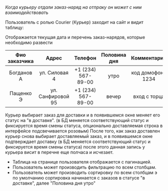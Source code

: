 *Когда курьеру отдали заказ-наряд на отпраку он может с ним взаимодействовать*

Пользователь с ролью Courier (Курьер) заходит на сайт и видит таблицу:

Отображается текущая дата и перечень заказ-нарядов, которые необходимо развести

 Фио заказчика |     Адрес       |    Телефон        | Половина дня| Комментарий|
:-------------:|:---------------:|:-----------------:|:-----------:|:-----------:
 Богданов А    |ул. Силовая 4    |+1 (234) 567-89-00 |   утро       |  код домофона 1234       |
 Пащенко Э     |ул. Санфировой 95 |+1 (234) 567-89-00 |   вечер     |   вход с торца       |

 Курьер выбирает заказ для доставки и в появившемся окне меняет его статус на "в доставке". (в БД меняется соответствующий статус и фиксируется время смены статуса, опционально доставляемая строка в интерфейсе подсвечивается розовым) 
 После того, как заказ доcтавлен курьер снова выбирает доставляемый заказ, и в появившемся окне подтверждает доставку (в БД меняется соответствующий статус и фиксируется время смены статуса) после этого данная запись у курьера висит в перечне еще полчаса и исчезает.

* Таблица на странице пользователя отображается с пагинацией.
* Пользователь может производить фильтрацию по всем столбцам.
* Пользователь может производить сортировку по всем столбцам
э по умолчанию сортировка начинается с заказов в статусе "в доставке", далее "Половина дня утро"
